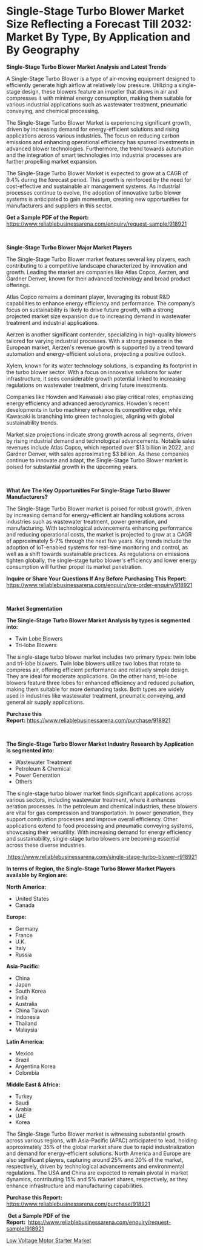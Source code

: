 <p><h1>Single-Stage Turbo Blower Market Size Reflecting a Forecast Till 2032: Market By Type, By Application and By Geography</h1></p><p><strong>Single-Stage Turbo Blower Market Analysis and Latest Trends</strong></p>
<p><p>A Single-Stage Turbo Blower is a type of air-moving equipment designed to efficiently generate high airflow at relatively low pressure. Utilizing a single-stage design, these blowers feature an impeller that draws in air and compresses it with minimal energy consumption, making them suitable for various industrial applications such as wastewater treatment, pneumatic conveying, and chemical processing.</p><p>The Single-Stage Turbo Blower Market is experiencing significant growth, driven by increasing demand for energy-efficient solutions and rising applications across various industries. The focus on reducing carbon emissions and enhancing operational efficiency has spurred investments in advanced blower technologies. Furthermore, the trend towards automation and the integration of smart technologies into industrial processes are further propelling market expansion. </p><p>The Single-Stage Turbo Blower Market is expected to grow at a CAGR of 9.4% during the forecast period. This growth is reinforced by the need for cost-effective and sustainable air management systems. As industrial processes continue to evolve, the adoption of innovative turbo blower systems is anticipated to gain momentum, creating new opportunities for manufacturers and suppliers in this sector.</p></p>
<p><strong>Get a Sample PDF of the Report:&nbsp;</strong> <a href="https://www.reliablebusinessarena.com/enquiry/request-sample/918921?utm_campaign=2930&utm_medium=2&utm_source=Github&utm_content=ia&utm_term=11042025&utm_id=single-stage-turbo-blower">https://www.reliablebusinessarena.com/enquiry/request-sample/918921</a></p>
<p>&nbsp;</p>
<p><strong>Single-Stage Turbo Blower Major Market Players</strong></p>
<p><p>The Single-Stage Turbo Blower market features several key players, each contributing to a competitive landscape characterized by innovation and growth. Leading the market are companies like Atlas Copco, Aerzen, and Gardner Denver, known for their advanced technology and broad product offerings.</p><p>Atlas Copco remains a dominant player, leveraging its robust R&D capabilities to enhance energy efficiency and performance. The company’s focus on sustainability is likely to drive future growth, with a strong projected market size expansion due to increasing demand in wastewater treatment and industrial applications.</p><p>Aerzen is another significant contender, specializing in high-quality blowers tailored for varying industrial processes. With a strong presence in the European market, Aerzen's revenue growth is supported by a trend toward automation and energy-efficient solutions, projecting a positive outlook.</p><p>Xylem, known for its water technology solutions, is expanding its footprint in the turbo blower sector. With a focus on innovative solutions for water infrastructure, it sees considerable growth potential linked to increasing regulations on wastewater treatment, driving future investments.</p><p>Companies like Howden and Kawasaki also play critical roles, emphasizing energy efficiency and advanced aerodynamics. Howden's recent developments in turbo machinery enhance its competitive edge, while Kawasaki is branching into green technologies, aligning with global sustainability trends.</p><p>Market size projections indicate strong growth across all segments, driven by rising industrial demand and technological advancements. Notable sales revenues include Atlas Copco, which reported over $13 billion in 2022, and Gardner Denver, with sales approximating $3 billion. As these companies continue to innovate and adapt, the Single-Stage Turbo Blower market is poised for substantial growth in the upcoming years.</p></p>
<p>&nbsp;</p>
<p><strong>What Are The Key Opportunities For Single-Stage Turbo Blower Manufacturers?</strong></p>
<p><p>The Single-Stage Turbo Blower market is poised for robust growth, driven by increasing demand for energy-efficient air handling solutions across industries such as wastewater treatment, power generation, and manufacturing. With technological advancements enhancing performance and reducing operational costs, the market is projected to grow at a CAGR of approximately 5-7% through the next five years. Key trends include the adoption of IoT-enabled systems for real-time monitoring and control, as well as a shift towards sustainable practices. As regulations on emissions tighten globally, the single-stage turbo blower's efficiency and lower energy consumption will further propel its market penetration.</p></p>
<p><strong>Inquire or Share Your Questions If Any Before Purchasing This Report:</strong> <a href="https://www.reliablebusinessarena.com/enquiry/pre-order-enquiry/918921?utm_campaign=2930&utm_medium=2&utm_source=Github&utm_content=ia&utm_term=11042025&utm_id=single-stage-turbo-blower">https://www.reliablebusinessarena.com/enquiry/pre-order-enquiry/918921</a></p>
<p>&nbsp;</p>
<p><strong>Market Segmentation</strong></p>
<p><strong>The Single-Stage Turbo Blower Market Analysis by types is segmented into:</strong></p>
<p><ul><li>Twin Lobe Blowers</li><li>Tri-lobe Blowers</li></ul></p>
<p><p>The single-stage turbo blower market includes two primary types: twin lobe and tri-lobe blowers. Twin lobe blowers utilize two lobes that rotate to compress air, offering efficient performance and relatively simple design. They are ideal for moderate applications. On the other hand, tri-lobe blowers feature three lobes for enhanced efficiency and reduced pulsation, making them suitable for more demanding tasks. Both types are widely used in industries like wastewater treatment, pneumatic conveying, and general air supply applications.</p></p>
<p><strong>Purchase this Report:&nbsp;</strong><a href="https://www.reliablebusinessarena.com/purchase/918921?utm_campaign=2930&utm_medium=2&utm_source=Github&utm_content=ia&utm_term=11042025&utm_id=single-stage-turbo-blower">https://www.reliablebusinessarena.com/purchase/918921</a></p>
<p>&nbsp;</p>
<p><strong>The Single-Stage Turbo Blower Market Industry Research by Application is segmented into:</strong></p>
<p><ul><li>Wastewater Treatment</li><li>Petroleum & Chemical</li><li>Power Generation</li><li>Others</li></ul></p>
<p><p>The single-stage turbo blower market finds significant applications across various sectors, including wastewater treatment, where it enhances aeration processes. In the petroleum and chemical industries, these blowers are vital for gas compression and transportation. In power generation, they support combustion processes and improve overall efficiency. Other applications extend to food processing and pneumatic conveying systems, showcasing their versatility. With increasing demand for energy efficiency and sustainability, single-stage turbo blowers are becoming essential across these diverse industries.</p></p>
<p><a href="https://www.reliablebusinessarena.com/single-stage-turbo-blower-r918921?utm_campaign=2930&utm_medium=2&utm_source=Github&utm_content=ia&utm_term=11042025&utm_id=single-stage-turbo-blower">&nbsp;https://www.reliablebusinessarena.com/single-stage-turbo-blower-r918921</a></p>
<p><strong>In terms of Region, the Single-Stage Turbo Blower Market Players available by Region are:</strong></p>
<p>
    <p> <strong> North America: </strong>
        <ul>
            <li>United States</li>
            <li>Canada</li>
        </ul>
        </p> 
    <p> <strong> Europe: </strong>
        <ul>
            <li>Germany</li>
            <li>France</li>
            <li>U.K.</li>
            <li>Italy</li>
            <li>Russia</li>
        </ul>
        </p> 
    <p> <strong> Asia-Pacific: </strong>
        <ul>
            <li>China</li>
            <li>Japan</li>
            <li>South Korea</li>
            <li>India</li>
            <li>Australia</li>
            <li>China Taiwan</li>
            <li>Indonesia</li>
            <li>Thailand</li>
            <li>Malaysia</li>
        </ul>
        </p> 
    <p> <strong> Latin America: </strong>
        <ul>
            <li>Mexico</li>
            <li>Brazil</li>
            <li>Argentina Korea</li>
            <li>Colombia</li>
        </ul>
        </p> 
    <p> <strong> Middle East & Africa: </strong>
        <ul>
            <li>Turkey</li>
            <li>Saudi</li>
            <li>Arabia</li>
            <li>UAE</li>
            <li>Korea</li>
        </ul>
    </p>
    </p>
<p><p>The Single-Stage Turbo Blower market is witnessing substantial growth across various regions, with Asia-Pacific (APAC) anticipated to lead, holding approximately 35% of the global market share due to rapid industrialization and demand for energy-efficient solutions. North America and Europe are also significant players, capturing around 25% and 20% of the market, respectively, driven by technological advancements and environmental regulations. The USA and China are expected to remain pivotal in market dynamics, contributing 15% and 5% market shares, respectively, as they enhance infrastructure and manufacturing capabilities.</p></p>
<p><strong>Purchase this Report: </strong><a href="https://www.reliablebusinessarena.com/purchase/918921?utm_campaign=2930&utm_medium=2&utm_source=Github&utm_content=ia&utm_term=11042025&utm_id=single-stage-turbo-blower">https://www.reliablebusinessarena.com/purchase/918921</a></p>
<p>&nbsp;<strong>Get a Sample PDF of the Report:&nbsp;&nbsp;</strong><a href="https://www.reliablebusinessarena.com/enquiry/request-sample/918921?utm_campaign=2930&utm_medium=2&utm_source=Github&utm_content=ia&utm_term=11042025&utm_id=single-stage-turbo-blower">https://www.reliablebusinessarena.com/enquiry/request-sample/918921</a></p>
<p><strong></strong></p>
<p><p><a href="https://github.com/doljanzwald/Market-Research-Report-List-1/blob/main/low-voltage-motor-starter-market.md?utm_campaign=2930&utm_medium=2&utm_source=Github&utm_content=ia&utm_term=11042025&utm_id=single-stage-turbo-blower">Low Voltage Motor Starter Market</a></p></p>